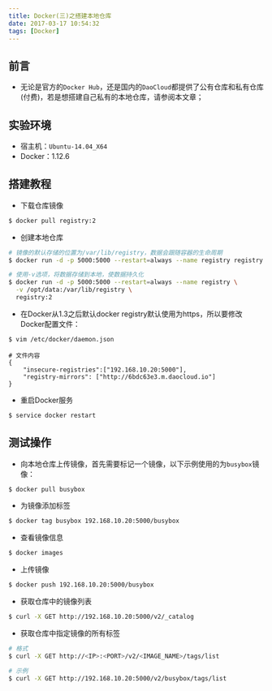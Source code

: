 ```yaml
---
title: Docker(三)之搭建本地仓库
date: 2017-03-17 10:54:32
tags: [Docker]
---
```


## 前言
+ 无论是官方的`Docker Hub`，还是国内的`DaoCloud`都提供了公有仓库和私有仓库(付费)，若是想搭建自己私有的本地仓库，请参阅本文章；

## 实验环境
+ 宿主机：`Ubuntu-14.04_X64`
+ Docker：1.12.6

<!-- more -->

## 搭建教程
+ 下载仓库镜像

```bash
$ docker pull registry:2
```

+ 创建本地仓库

```bash
# 镜像的默认存储的位置为/var/lib/registry，数据会跟随容器的生命周期
$ docker run -d -p 5000:5000 --restart=always --name registry registry:2

# 使用-v选项，将数据存储到本地，使数据持久化
$ docker run -d -p 5000:5000 --restart=always --name registry \
  -v /opt/data:/var/lib/registry \
  registry:2
```

+ 在Docker从1.3之后默认docker registry默认使用为https，所以要修改Docker配置文件：

```bash
$ vim /etc/docker/daemon.json
```

```text
# 文件内容
{
    "insecure-registries":["192.168.10.20:5000"],
    "registry-mirrors": ["http://6bdc63e3.m.daocloud.io"]
}

```
+ 重启Docker服务

```bash
$ service docker restart
```

## 测试操作
+ 向本地仓库上传镜像，首先需要标记一个镜像，以下示例使用的为`busybox`镜像：

```bash
$ docker pull busybox
```
+ 为镜像添加标签

```bash
$ docker tag busybox 192.168.10.20:5000/busybox
```
+ 查看镜像信息

```bash
$ docker images
```
+ 上传镜像

```bash
$ docker push 192.168.10.20:5000/busybox
```
+ 获取仓库中的镜像列表

```bash
$ curl -X GET http://192.168.10.20:5000/v2/_catalog
```
+ 获取仓库中指定镜像的所有标签

```bash
# 格式
$ curl -X GET http://<IP>:<PORT>/v2/<IMAGE_NAME>/tags/list

# 示例
$ curl -X GET http://192.168.10.20:5000/v2/busybox/tags/list
```
